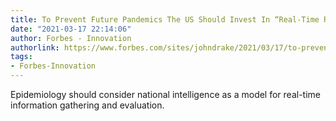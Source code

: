 ```yaml
---
title: To Prevent Future Pandemics The US Should Invest In “Real-Time Research”
date: "2021-03-17 22:14:06"
author: Forbes - Innovation
authorlink: https://www.forbes.com/sites/johndrake/2021/03/17/to-prevent-future-pandemics-the-us-should-invest-in-real-time-research/
tags:
- Forbes-Innovation
---
```

Epidemiology should consider national intelligence as a model for real-time information gathering and evaluation.